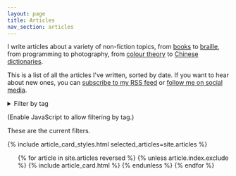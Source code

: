 ```yaml
---
layout: page
title: Articles
nav_section: articles
---
```

I write articles about a variety of non-fiction topics, from [books](/2023/2023-in-reading/) to [braille](/2019/ten-braille-facts/), from programming to photography, from [colour theory](/2019/finding-tint-colours-with-k-means/) to [Chinese dictionaries](/2019/reading-a-chinese-dictionary/).

This is a list of all the articles I've written, sorted by date.
If you want to hear about new ones, you can [subscribe to my RSS feed](/atom.xml) or [follow me on social media](/contact/).

<details>
  <summary>Filter by tag</summary>
  <p>
    {% comment %}
      Get a list of all the tags in every article.
      Based on https://stackoverflow.com/a/41266780/1558022
    {% endcomment %}

    {% assign all_tags = '' | split: '' %}
    {% for article in site.articles %}
      {% unless article.index.exclude %}
        {% assign all_tags = all_tags | concat: article.visible_tags | uniq | sort %}
      {% endunless %}
    {% endfor %}

    {% for tag in all_tags %}
      <a href="?tag={{ tag }}">{{ tag }}</a>
      {% unless forloop.last %} · {% endunless %}
    {% endfor %}
  </p>
  
  <hr/>
</details>

<script>
  function filterByTag(selectedTag) {
    document
      .querySelectorAll("#list_of_articles > li")
      .forEach(function(liElem) {
        const tags = liElem.getAttribute("data-tags").split(" ");

        if (tags.includes(selectedTag)) {
          liElem.style.display = "block";
        } else {
          liElem.style.display = "none";
        }
      });

    const filterStatus = document.querySelector("#filter_status");

    filterStatus.innerHTML = `Showing articles tagged with <span class="selected_tag">${selectedTag}</span>. <a href="/articles/" class="clear_filters">[x]</a>`;
    filterStatus.style.display = "block";
  }

  window.addEventListener("DOMContentLoaded", function() {
    const selectedTag = new URLSearchParams(window.location.search).get("tag");

    if (selectedTag !== null) {
      filterByTag(selectedTag);
    }

    document.querySelector("#tag_cloud").style.display = "block";
  });
</script>

<noscript>
  <p>
    (Enable JavaScript to allow filtering by tag.)
  </p>
</noscript>

<p id="filter_status">These are the current filters.</p>

{% include article_card_styles.html selected_articles=site.articles %}

<ul id="list_of_articles" class="plain_list article_cards">
{% for article in site.articles reversed %}
  {% unless article.index.exclude %}
    {% include article_card.html %}
  {% endunless %}
{% endfor %}
</ul>
